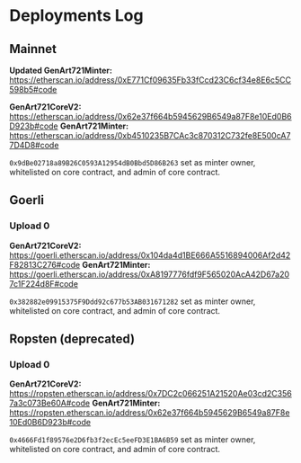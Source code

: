 # Deployments Log

## Mainnet

**Updated GenArt721Minter:** https://etherscan.io/address/0xE771Cf09635Fb33fCcd23C6cf34e8E6c5CC598b5#code

**GenArt721CoreV2:** https://etherscan.io/address/0x62e37f664b5945629B6549a87F8e10Ed0B6D923b#code
**GenArt721Minter:** https://etherscan.io/address/0xb4510235B7CAc3c870312C732fe8E500cA77D4D8#code

`0x9dBe02718a89B26C0593A12954dB0Bbd5D86B263` set as minter owner, whitelisted on core contract, and admin of core contract.

## Goerli

### Upload 0

**GenArt721CoreV2:** https://goerli.etherscan.io/address/0x104da4d1BE666A5516894006Af2d42F82813C276#code
**GenArt721Minter:** https://goerli.etherscan.io/address/0xA8197776fdf9F565020AcA42D67a207c1F224d8F#code

`0x382882e09915375F9Ddd92c677b53AB031671282` set as minter owner, whitelisted on core contract, and admin of core contract.

## Ropsten (deprecated)

### Upload 0

**GenArt721CoreV2:** https://ropsten.etherscan.io/address/0x7DC2c066251A21520Ae03cd2C3567a3c073Be60A#code
**GenArt721Minter:** https://ropsten.etherscan.io/address/0x62e37f664b5945629B6549a87F8e10Ed0B6D923b#code

`0x4666Fd1f89576e2D6fb3f2ecEc5eeFD3E1BA6B59` set as minter owner, whitelisted on core contract, and admin of core contract.
